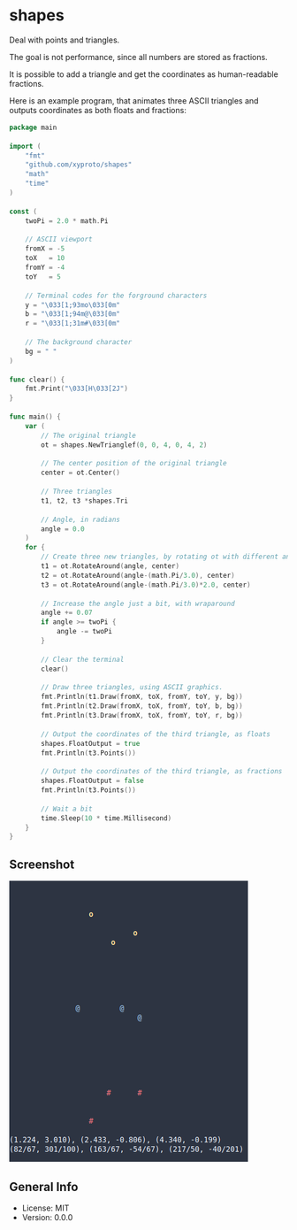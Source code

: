 # shapes

Deal with points and triangles.

The goal is not performance, since all numbers are stored as fractions.

It is possible to add a triangle and get the coordinates as human-readable fractions.

Here is an example program, that animates three ASCII triangles and outputs coordinates as both floats and fractions:

```go
package main

import (
	"fmt"
	"github.com/xyproto/shapes"
	"math"
	"time"
)

const (
	twoPi = 2.0 * math.Pi

	// ASCII viewport
	fromX = -5
	toX   = 10
	fromY = -4
	toY   = 5

	// Terminal codes for the forground characters
	y = "\033[1;93mo\033[0m"
	b = "\033[1;94m@\033[0m"
	r = "\033[1;31m#\033[0m"

	// The background character
	bg = " "
)

func clear() {
	fmt.Print("\033[H\033[2J")
}

func main() {
	var (
		// The original triangle
		ot = shapes.NewTrianglef(0, 0, 4, 0, 4, 2)

		// The center position of the original triangle
		center = ot.Center()

		// Three triangles
		t1, t2, t3 *shapes.Tri

		// Angle, in radians
		angle = 0.0
	)
	for {
		// Create three new triangles, by rotating ot with different angles
		t1 = ot.RotateAround(angle, center)
		t2 = ot.RotateAround(angle-(math.Pi/3.0), center)
		t3 = ot.RotateAround(angle-(math.Pi/3.0)*2.0, center)

		// Increase the angle just a bit, with wraparound
		angle += 0.07
		if angle >= twoPi {
			angle -= twoPi
		}

		// Clear the terminal
		clear()

		// Draw three triangles, using ASCII graphics.
		fmt.Println(t1.Draw(fromX, toX, fromY, toY, y, bg))
		fmt.Println(t2.Draw(fromX, toX, fromY, toY, b, bg))
		fmt.Println(t3.Draw(fromX, toX, fromY, toY, r, bg))

		// Output the coordinates of the third triangle, as floats
		shapes.FloatOutput = true
		fmt.Println(t3.Points())

		// Output the coordinates of the third triangle, as fractions
		shapes.FloatOutput = false
		fmt.Println(t3.Points())

		// Wait a bit
		time.Sleep(10 * time.Millisecond)
	}
}
```

## Screenshot

![screenshot](img/screenshot.png)

## General Info

* License: MIT
* Version: 0.0.0
